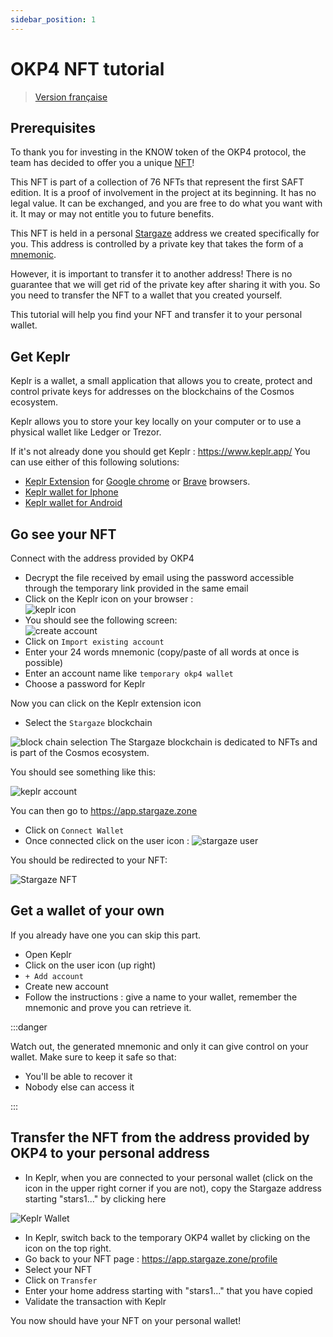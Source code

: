 ```yaml
---
sidebar_position: 1
---
```


# OKP4 NFT tutorial

> [Version française](./fr.md)

## Prerequisites

To thank you for investing in the KNOW token of the OKP4 protocol, the team has decided to offer you a unique [NFT](https://en.wikipedia.org/wiki/Non-fungible_token)!

This NFT is part of a collection of 76 NFTs that represent the first SAFT edition. It is a proof of involvement in the project at its beginning. It has no legal value. It can be exchanged, and you are free to do what you want with it. It may or may not entitle you to future benefits.

This NFT is held in a personal [Stargaze](https://www.stargaze.zone/) address we created specifically for you. This address is controlled by a private key that takes the form of a [mnemonic](https://en.bitcoin.it/wiki/Seed_phrase).

However, it is important to transfer it to another address! There is no guarantee that we will get rid of the private key after sharing it with you. So you need to transfer the NFT to a wallet that you created yourself.

This tutorial will help you find your NFT and transfer it to your personal wallet.

## Get Keplr

Keplr is a wallet, a small application that allows you to create, protect and control private keys for addresses on the blockchains of the Cosmos ecosystem.

Keplr allows you to store your key locally on your computer or to use a physical wallet like Ledger or Trezor.

If it's not already done you should get Keplr : <https://www.keplr.app/>
You can use either of this following solutions:

- [Keplr Extension](https://chrome.google.com/webstore/detail/keplr/dmkamcknogkgcdfhhbddcghachkejeap) for [Google chrome](https://www.google.com/chrome/index.html) or [Brave](https://brave.com/) browsers.
- [Keplr wallet for Iphone](https://apps.apple.com/us/app/keplr-wallet)
- [Keplr wallet for Android](https://play.google.com/store/apps/details?id=com.chainapsis.keplr)

## Go see your NFT

Connect with the address provided by OKP4

- Decrypt the file received by email using the password accessible through the temporary link provided in the same email
- Click on the Keplr icon on your browser :  
   ![keplr icon](/img/content/nft-tutorial/keplr-icon.png)
- You should see the following screen:  
![create account](/img/content/nft-tutorial/account-creation-keplr.png)
- Click on `Import existing account`
- Enter your 24 words mnemonic (copy/paste of all words at once is possible)
- Enter an account name like `temporary okp4 wallet`
- Choose a password for Keplr
  
Now you can click on the Keplr extension icon

- Select the `Stargaze` blockchain 

![block chain selection](/img/content/nft-tutorial/block-chain-select.png)
The Stargaze blockchain is dedicated to NFTs and is part of the Cosmos ecosystem.

You should see something like this:

![keplr account](/img/content/nft-tutorial/keplr-account.png)

You can then go to <https://app.stargaze.zone>

- Click on `Connect Wallet`
- Once connected click on the user icon : ![stargaze user](/img/content/nft-tutorial/stargaze-account.png)

You should be redirected to your NFT:

![Stargaze NFT](/img/content/nft-tutorial/stargaze-nft.png)

## Get a wallet of your own

If you already have one you can skip this part.

- Open Keplr
- Click on the user icon (up right)
- `+ Add account`
- Create new account
- Follow the instructions : give a name to your wallet, remember the mnemonic and prove you can retrieve it.

:::danger

Watch out, the generated mnemonic and only it can give control on your wallet. Make sure to keep it safe so that:

- You'll be able to recover it
- Nobody else can access it

:::

## Transfer the NFT from the address provided by OKP4 to your personal address

- In Keplr, when you are connected to your personal wallet (click on the icon in the upper right corner if you are not), copy the Stargaze address starting "stars1..." by clicking here 

![Keplr Wallet](/img/content/nft-tutorial/stargaze-wallet.PNG)

- In Keplr, switch back to the temporary OKP4 wallet by clicking on the icon on the top right.
- Go back to your NFT page : <https://app.stargaze.zone/profile>
- Select your NFT
- Click on `Transfer`
- Enter your home address starting with "stars1..." that you have copied
- Validate the transaction with Keplr

You now should have your NFT on your personal wallet!